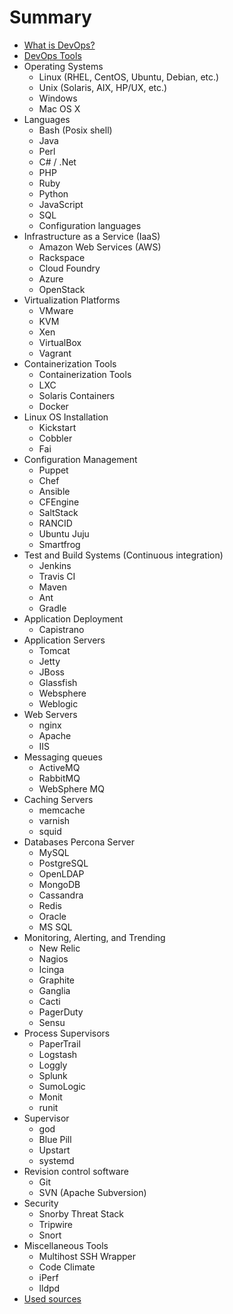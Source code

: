 # Summary

* [What is DevOps?](chapter1.md)
* [DevOps Tools](chapter2.md)
* Operating Systems
	* Linux (RHEL, CentOS, Ubuntu, Debian, etc.) 
	* Unix (Solaris, AIX, HP/UX, etc.)
	* Windows
	* Mac OS X 
* Languages
	* Bash (Posix shell)
	* Java
	* Perl
	* C# / .Net
	* PHP
	* Ruby
	* Python
	* JavaScript
	* SQL
	* Configuration languages
* Infrastructure as a Service (IaaS)
	* Amazon Web Services (AWS)
	* Rackspace 
	* Cloud Foundry
	* Azure
	* OpenStack
* Virtualization Platforms
	* VMware 
	* KVM
	* Xen
	* VirtualBox 
	* Vagrant 
* Containerization Tools
	* Containerization Tools
	* LXC
	* Solaris Containers
	* Docker 
* Linux OS Installation
	* Kickstart 
	* Cobbler 
	* Fai	
* Configuration Management
	* Puppet
	* Chef
	* Ansible
	* CFEngine 
	* SaltStack
	* RANCID 
	* Ubuntu Juju
	* Smartfrog
* Test and Build Systems (Continuous integration)
	* Jenkins
	* Travis CI	
	* Maven 
	* Ant 
	* Gradle 	
* Application Deployment
	* Capistrano
* Application Servers
	* Tomcat
	* Jetty 
	* JBoss
	* Glassfish
	* Websphere
	* Weblogic
* Web Servers
	* nginx 
	* Apache 
	* IIS
* Messaging queues
	* ActiveMQ
	* RabbitMQ
	* WebSphere MQ
* Caching Servers
	* memcache
	* varnish
	* squid
* Databases
Percona Server 
	* MySQL
	* PostgreSQL
	* OpenLDAP
	* MongoDB
	* Cassandra
	* Redis 
	* Oracle
	* MS SQL
* Monitoring, Alerting, and Trending
	* New Relic 
	* Nagios 
	* Icinga
	* Graphite
	* Ganglia
	* Cacti 
	* PagerDuty  
	* Sensu
* Process Supervisors
	* PaperTrail 
	* Logstash
	* Loggly
	* Splunk
	* SumoLogic
	* Monit 
	* runit
* Supervisor
	* god
	* Blue Pill
	* Upstart
	* systemd
* Revision control software
	* Git
	* SVN (Apache Subversion)
* Security
	* Snorby Threat Stack 
	* Tripwire
	* Snort
* Miscellaneous Tools
	* Multihost SSH Wrapper 
	* Code Climate
	* iPerf 
	* lldpd 
* [Used sources](chapter3.md)